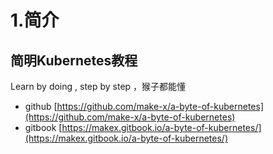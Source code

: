 # 1.简介

## 简明Kubernetes教程

Learn by doing , step by step ，猴子都能懂

* github [https://github.com/make-x/a-byte-of-kubernetes](https://github.com/make-x/a-byte-of-kubernetes)
* gitbook [https://makex.gitbook.io/a-byte-of-kubernetes/](https://makex.gitbook.io/a-byte-of-kubernetes/)
